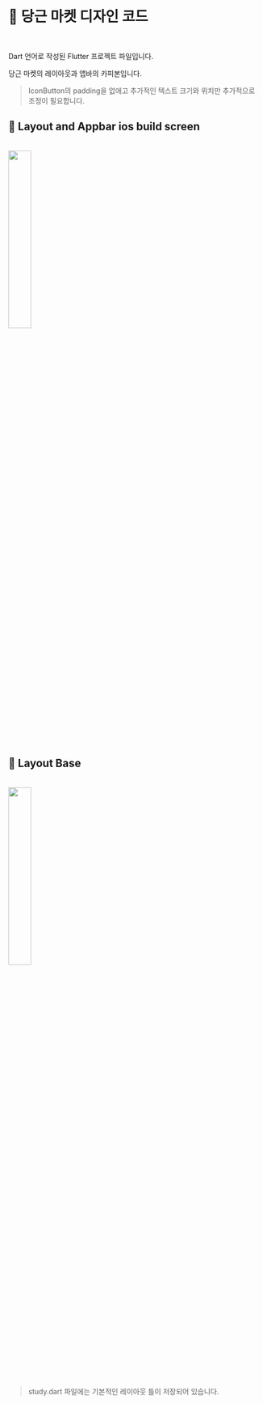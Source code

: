 # 🥕 당근 마켓 디자인 코드

<br>

Dart 언어로 작성된 Flutter 프로젝트 파일입니다.

당근 마켓의 레이아웃과 앱바의 카피본입니다.

> IconButton의 padding을 없애고 추가적인 텍스트 크기와 위치만 추가적으로 조정이 필요합니다.
  

## 📱 Layout and Appbar ios build screen

<br>

<img src="https://github.com/user-attachments/assets/402d3f52-228d-460c-b622-0355bf2f205b"  width="30%" height="30%"/>

## 📖 Layout Base

<br>

<img src="https://github.com/user-attachments/assets/103ad4d8-ec92-42ea-bd3d-ce786134fc19" width="30%" height="30%"/>

> study.dart 파일에는 기본적인 레이아웃 틀이 저장되어 있습니다. 
